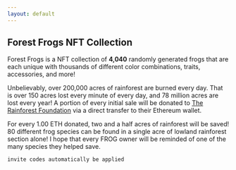 ```yaml
---
layout: default
---
```


## Forest Frogs NFT Collection

Forest Frogs is a NFT collection of **4,040** randomly generated frogs that are each unique with thousands of different color combinations, traits, accessories, and more! 

Unbelievably, over 200,000 acres of rainforest are burned every day. That is over 150 acres lost every minute of every day, and 78 million acres are lost every year! A portion of every initial sale will be donated to [The Rainforest Foundation](https://rainforestfoundation.org/) via a direct transfer to their Ethereum wallet.

For every 1.00 ETH donated, two and a half acres of rainforest will be saved! 80 different frog species can be found in a single acre of lowland rainforest section alone! I hope that every FROG owner will be reminded of one of the many species they helped save.

```js
invite codes automatically be applied
```